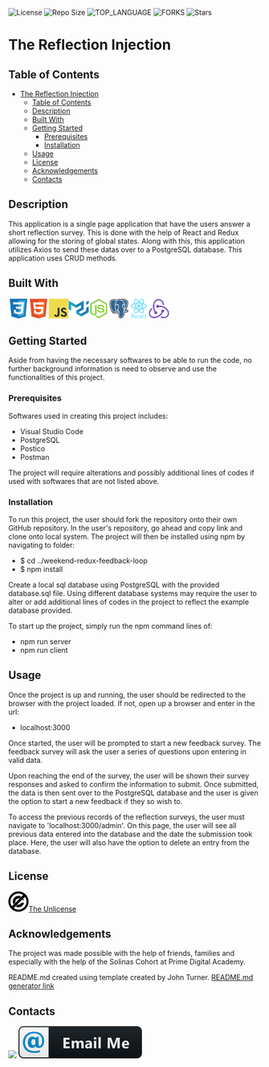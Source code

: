 ![License](https://img.shields.io/github/license/chaochingvang/weekend-redux-feedback-loop.svg?style=for-the-badge) ![Repo Size](https://img.shields.io/github/languages/code-size/chaochingvang/weekend-redux-feedback-loop.svg?style=for-the-badge) ![TOP_LANGUAGE](https://img.shields.io/github/languages/top/chaochingvang/weekend-redux-feedback-loop.svg?style=for-the-badge) ![FORKS](https://img.shields.io/github/forks/chaochingvang/weekend-redux-feedback-loop.svg?style=for-the-badge&social) ![Stars](https://img.shields.io/github/stars/chaochingvang/weekend-redux-feedback-loop.svg?style=for-the-badge)
    
# The Reflection Injection

## Table of Contents

- [The Reflection Injection](#the-reflection-injection)
  - [Table of Contents](#table-of-contents)
  - [Description](#description)
  - [Built With](#built-with)
  - [Getting Started](#getting-started)
    - [Prerequisites](#prerequisites)
    - [Installation](#installation)
  - [Usage](#usage)
  - [License](#license)
  - [Acknowledgements](#acknowledgements)
  - [Contacts](#contacts)

## Description

This application is a single page application that have the users answer a short reflection survey. This is done with the help of React and Redux allowing for the storing of global states. Along with this, this application utilizes Axios to send these datas over to a PostgreSQL database. This application uses CRUD methods. 

<!-- ## Screenshots

<img src="" /> -->

## Built With

<a href="https://developer.mozilla.org/en-US/docs/Web/CSS"><img src="https://raw.githubusercontent.com/devicons/devicon/master/icons/css3/css3-original.svg" height="40px" width="40px" /></a><a href="https://developer.mozilla.org/en-US/docs/Web/HTML"><img src="https://raw.githubusercontent.com/devicons/devicon/master/icons/html5/html5-original.svg" height="40px" width="40px" /></a><a href="https://developer.mozilla.org/en-US/docs/Web/JavaScript"><img src="https://raw.githubusercontent.com/devicons/devicon/master/icons/javascript/javascript-original.svg" height="40px" width="40px" /></a><a href="https://material-ui.com/"><img src="https://raw.githubusercontent.com/devicons/devicon/master/icons/materialui/materialui-original.svg" height="40px" width="40px" /></a><a href="https://nodejs.org/en/"><img src="https://raw.githubusercontent.com/devicons/devicon/master/icons/nodejs/nodejs-original.svg" height="40px" width="40px" /></a><a href="https://www.postgresql.org/"><img src="https://raw.githubusercontent.com/devicons/devicon/master/icons/postgresql/postgresql-original.svg" height="40px" width="40px" /></a><a href="https://reactjs.org/"><img src="https://raw.githubusercontent.com/devicons/devicon/master/icons/react/react-original-wordmark.svg" height="40px" width="40px" /></a><a href="https://redux.js.org/"><img src="https://raw.githubusercontent.com/devicons/devicon/master/icons/redux/redux-original.svg" height="40px" width="40px" /></a>

## Getting Started

Aside from having the necessary softwares to be able to run the code, no further background information is need to observe and use the functionalities of this project.  

### Prerequisites

Softwares used in creating this project includes:

- Visual Studio Code
- PostgreSQL
- Postico
- Postman

The project will require alterations and possibly additional lines of codes if used with softwares that are not listed above. 

### Installation

To run this project, the user should fork the repository onto their own GitHub repository. In the user's repository, go ahead and copy link and clone onto local system. The project will then be installed using npm by navigating to folder:

- $ cd ../weekend-redux-feedback-loop
- $ npm install

Create a local sql database using PostgreSQL with the provided database.sql file. Using different database systems may require the user to alter or add additional lines of codes in the project to reflect the example database provided. 

To start up the project, simply run the npm command lines of:

- npm run server
- npm run client

## Usage

Once the project is up and running, the user should be redirected to the browser with the project loaded. If not, open up a browser and enter in the url: 
- localhost:3000

Once started, the user will be prompted to start a new feedback survey. The feedback survey will ask the user a series of questions upon entering in valid data. 

Upon reaching the end of the survey, the user will be shown their survey responses and asked to confirm the information to submit. Once submitted, the data is then sent over to the PostgreSQL database and the user is given the option to start a new feedback if they so wish to. 

To access the previous records of the reflection surveys, the user must navigate to 'localhost:3000/admin'. On this page, the user will see all previous data entered into the database and the date the submission took place. Here, the user will also have the option to delete an entry from the database. 


## License

<a href="https://choosealicense.com/licenses/unlicense/"><img src="https://raw.githubusercontent.com/johnturner4004/readme-generator/master/src/components/assets/images/unlicense.svg" height=40 />The Unlicense</a>

## Acknowledgements

The project was made possible with the help of friends, families and especially with the help of the Solinas Cohort at Prime Digital Academy.




README.md created using template created by John Turner.
<a href="https://johnturner4004.github.io/readme-generator/">README.md generator link</a>

## Contacts

<a href="https://www.linkedin.com/in/chaochingvang"><img src="https://img.shields.io/badge/LinkedIn-0077B5?style=for-the-badge&logo=linkedin&logoColor=white" /></a>  <a href="mailto:chaoching.vang@gmail.com"><img src=https://raw.githubusercontent.com/johnturner4004/readme-generator/master/src/components/assets/images/email_me_button_icon_151852.svg /></a>